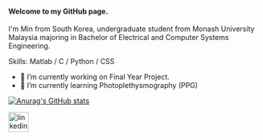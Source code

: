#### Welcome to my GitHub page.
I'm Min from South Korea, undergraduate student from Monash University Malaysia majoring in Bachelor of Electrical and Computer Systems Engineering.

Skills: Matlab / C / Python / CSS

- 🔭 I’m currently working on Final Year Project.  
- 🌱 I’m currently learning  Photoplethysmography (PPG) 

[![Anurag's GitHub stats](https://github-readme-stats.vercel.app/api?username=minn5707)](https://github.com/anuraghazra/github-readme-stats)

[<img src='https://cdn.jsdelivr.net/npm/simple-icons@3.0.1/icons/linkedin.svg' alt='linkedin' height='40'>](www.linkedin.com/in/chanmin-park-479201286/)  

